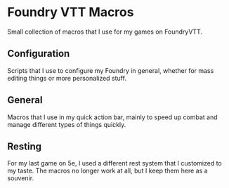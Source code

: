 # Foundry VTT Macros
Small collection of macros that I use for my games on FoundryVTT.

## Configuration
Scripts that I use to configure my Foundry in general, whether for mass editing things or more personalized stuff.

## General
Macros that I use in my quick action bar, mainly to speed up combat and manage different types of things quickly.

## Resting
For my last game on 5e, I used a different rest system that I customized to my taste. The macros no longer work at all, but I keep them here as a souvenir.